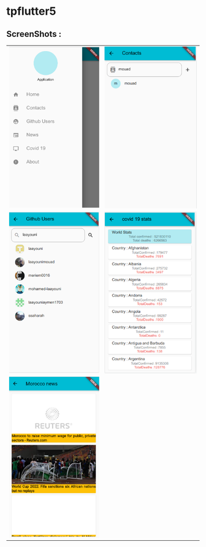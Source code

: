 # tpflutter5

## ScreenShots :
|||
|--|--|
|![home](screenshots/scr1.png "home")  |![Contacts](screenshots/scr2.png "Contacts") |
|![Github](screenshots/scr3.png "Github users search")  |![Covid stats](screenshots/scr4.png "Covid stats") |
|![News](screenshots/scr5.png "latest morrocan news")  ||

